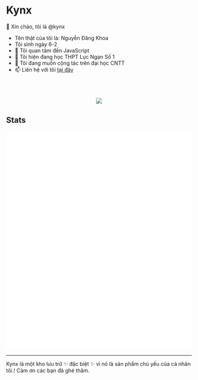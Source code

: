 # Kynx
👋 Xin chào, tôi là @kynx
- Tên thật của tôi là: Nguyễn Đăng Khoa
- Tôi sinh ngày 6-2
- 👀 Tôi quan tâm đến JavaScript
- 🌱 Tôi hiện đang học THPT Lục Ngạn Số 1
- 💞️ Tôi đang muốn cộng tác trên đại học CNTT 
- 📫 Liên hệ với tôi [tại đây](https://www.facebook.com/katsuu.12)

<br>
<br>
<p align="center">
  <img src="https://c.tenor.com/kZUb3H7xURYAAAAC/kanna-eating.gif" width="800">
</p>


## Stats
<a href="https://github.com/KhoaDayy/github-stats-transparent">

![](https://raw.githubusercontent.com/KhoaDayy/github-stats-transparent/output/generated/overview.svg)
![](https://raw.githubusercontent.com/KhoaDayy/github-stats-transparent/output/generated/languages.svg)

</a>


----------------------------------
Kynx là một kho lưu trữ ✨ đặc biệt ✨ vì nó là sản phẩm chủ yếu của cá nhân tôi.!
Cảm ơn các bạn đã ghé thăm.
